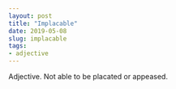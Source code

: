 ```yaml
---
layout: post
title: "Implacable"
date: 2019-05-08
slug: implacable
tags:
- adjective
---
```


Adjective. Not able to be placated or appeased.
